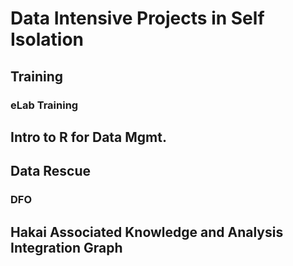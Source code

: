 # Data Intensive Projects in Self Isolation

## Training

### eLab Training
## Intro to R for Data Mgmt.

## Data Rescue

### DFO

## Hakai Associated Knowledge and Analysis Integration Graph




